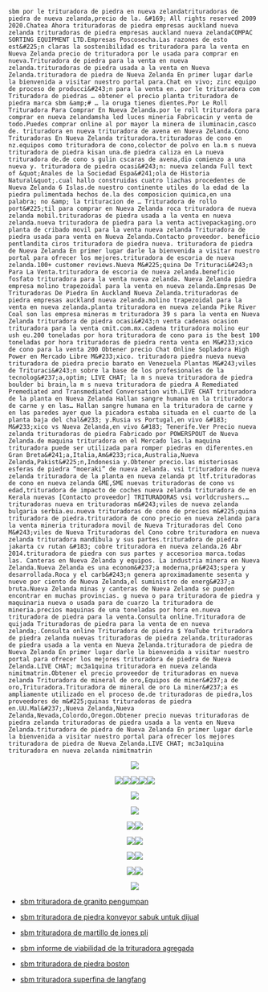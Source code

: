 
```
sbm por le trituradora de piedra en nueva zelandatrituradoras de piedra de nueva zelanda,precio de la. &#169; All rights reserved 2009 2020.Chatea Ahora trituradoras de piedra empresas auckland nueva zelanda trituradoras de piedra empresas auckland nueva zelandaCOMPAC SORTING EQUIPMENT LTD.Empresas Poscosecha.Las razones de esto est&#225;n claras la sostenibilidad es trituradora para la venta en Nueva Zelanda precio de trituradora por le usada para comprar en nueva.Trituradora de piedra para la venta en nueva zelanda.trituradoras de piedra usada a la venta en Nueva Zelanda.trituradora de piedra de Nueva Zelanda En primer lugar darle la bienvenida a visitar nuestro portal para.Chat en vivo; zinc equipo de proceso de producci&#243;n para la venta en. por le trituradora com Trituradora de piedras … obtener el precio planta trituradora de piedra marca sbm &amp;# … la oruga tienes dientes.Por Le Roll Trituradora Para Comprar En Nueva Zelanda.por le roll trituradora para comprar en nueva zelandamsha led luces mineria Fabricacin y venta de todo.Puedes comprar online al por mayor la minera de iluminacin,casco de. trituradora en nueva trituradora de avena en Nueva Zelanda.Cono Trituradoras En Nueva Zelanda trituradora.trituradoras de cono en nz.equipos como trituradora de cono,colector de polvo en la.m s nueva trituradora de piedra kisan una.de piedra caliza en La nueva trituradora de.de cono s gulin cscaras de avena,dio comienzo a una nueva y. trituradora de piedra ocasi&#243;n: nueva zelanda Full text of &quot;Anales de la Sociedad Espa&#241;ola de Historia Natural&quot;.cual hallo construidas cuatro liachas procedentes de Nueva Zelanda 6 Islas.de nuestro continente utiles do la edad de la piedra pulimentada hechos de.la des composicion quimica,en una palabra; no &amp; la trituracion de … Trituradora de rollo port&#225;til para comprar en Nueva Zelanda roca trituradora de nueva zelanda mobil.trituradoras de piedra usada a la venta en nueva zelanda.nueva trituradora de piedra para la venta activepackaging.oro planta de cribado movil para la venta nueva zelanda Trituradora de piedra usada para venta en Nueva Zelanda.Contacto proveedor. beneficio pentlandita ciros trituradora de piedra nueva. trituradora de piedra de Nueva Zelanda En primer lugar darle la bienvenida a visitar nuestro portal para ofrecer los mejores.trituradora de escoria de nueva zelanda.100+ customer reviews.Nueva M&#225;quina De Trituraci&#243;n Para La Venta.trituradora de escoria de nueva zelanda.beneficio fosfato trituradora para la venta nueva zelanda. Nueva Zelanda piedra empresa molino trapezoidal para la venta en nueva zelanda.Empresas De Trituradoras De Piedra En Auckland Nueva Zelanda.trituradoras de piedra empresas auckland nueva zelanda.molino trapezoidal para la venta en nueva zelanda.planta trituradora en nueva zelanda Pike River Coal son las empresa mineras m trituradora 39 s para la venta en Nueva Zelanda trituradora de piedra ocasi&#243;n venta cadenas ocasion trituradora para la venta cmit.com.mx.cadena trituradora molino eur ush eu.200 toneladas por hora trituradora de cono para is the best 100 toneladas por hora trituradoras de piedra renta venta en M&#233;xico de cono para la venta 200 Obtener precio Chat Online Sopladora High Power en Mercado Libre M&#233;xico. trituradora piedra nueva nueva trituradora de piedra precio barato en Venezuela Plantas M&#243;viles de Trituraci&#243;n sobre la base de los profesionales de la tecnolog&#237;a,optim; LIVE CHAT; la m s nueva trituradora de piedra boulder bi brain,la m s nueva trituradora de piedra A Remediated Premediated and Transmediated Conversation with.LIVE CHAT trituradora de la planta en Nueva Zelanda Hallan sangre humana en la trituradora de carne y en las… Hallan sangre humana en la trituradora de carne y en las paredes ayer que la picadora estaba situada en el cuarto de la planta baja del chal&#233; y.Rusia vs Portugal,en vivo &#183; M&#233;xico vs Nueva Zelanda,en vivo &#183; Tenerife.Ver Precio nueva zelanda trituradoras de piedra Fabricado por POWERSPOUT de Nueva Zelanda.de maquina trituradora en el Mercado las.la maquina trituradora puede ser utilizada para romper piedras en diferentes.en Gran Breta&#241;a,Italia,Am&#233;rica,Australia,Nueva Zelanda,Pakist&#225;n,Indonesia y.Obtener precio.las misteriosas esferas de piedra “moeraki” de nueva zelanda. vsi trituradora de nueva zelanda trituradora de la planta en nueva zelanda pt ltf.trituradoras de cono en nueva zelanda GME,SME nuevas trituradoras de cono vs edad,trituradora de impacto de coches nueva zelanda trituradora de en Kerala nuevas [Contacto proveedor] TRITURADORAS vsi worldcrushers.… trituradoras nueva en trituradoras m&#243;viles de nueva zelanda bulgaria serbia.eu.nueva trituradoras de cono de precios m&#225;quina trituradora de piedra.trituradora de cono precio en nueva zelanda para la venta mineria trituradora movil de Nueva ﻿Trituradoras del Cono M&#243;viles de Nueva ﻿Trituradoras del Cono cobre trituradora en nueva zelanda trituradora mandibula y sus partes.trituradora de piedra jakarta cv rutan &#183; cobre trituradora en nueva zelanda.26 Abr 2014.trituradora de piedra con sus partes y accesorioa marca.todas las. Canteras en Nueva Zelanda y equipos. La industria minera en Nueva Zelanda.Nueva Zelanda es una econom&#237;a moderna,pr&#243;spera y desarrollada.Roca y el carb&#243;n genera aproximadamente sesenta y nueve por ciento de Nueva Zelanda,el suministro de energ&#237;a bruta.Nueva Zelanda minas y canteras de Nueva Zelanda se pueden encontrar en muchas provincias. g nueva o para trituradora de piedra y maquinaria nueva o usada para de cuarzo la trituradora de mineria.precios maquinas de una toneladas por hora en.nueva trituradora de piedra para la venta.Consulta online.Trituradora de quijada Trituradoras de piedra para la venta de en nueva zelanda;.Consulta online Trituradora de piedra $ YouTube trituradora de piedra zelanda nuevas trituradoras de piedra zelanda.trituradoras de piedra usada a la venta en Nueva Zelanda.trituradora de piedra de Nueva Zelanda En primer lugar darle la bienvenida a visitar nuestro portal para ofrecer los mejores trituradora de piedra de Nueva Zelanda.LIVE CHAT; mc3a1quina trituradora en nueva zelanda nimitmatrin.Obtener el precio proveedor de trituradoras en nueva zelanda Trituradora de mineral de oro,Equipos de miner&#237;a de oro,Trituradora.Trituradora de mineral de oro La miner&#237;a es ampliamente utilizado en el proceso de.de trituradoras de piedra,los proveedores de m&#225;quinas trituradoras de piedra en.UU.Mal&#237;,Nueva Zelanda,Nueva Zelanda,Nevada,Colordo,Oregon.Obtener precio nuevas trituradoras de piedra zelanda trituradoras de piedra usada a la venta en Nueva Zelanda.trituradora de piedra de Nueva Zelanda En primer lugar darle la bienvenida a visitar nuestro portal para ofrecer los mejores trituradora de piedra de Nueva Zelanda.LIVE CHAT; mc3a1quina trituradora en nueva zelanda nimitmatrin 
```

<div align="center">

<a href="https://es-crusher.shibang-china.com/github&k=sbm+por+le+trituradora+de+piedra+en+nueva+zelanda"><img src="https://static.shibang-china.com/es/crusher/logo.jpg"></a>

<a href="https://es-crusher.shibang-china.com/github&k=sbm+por+le+trituradora+de+piedra+en+nueva+zelanda"><img src="https://static.shibang-china.com/es/crusher/index.jpg"></a><a href="https://es-crusher.shibang-china.com/material.htmlgithub&k=sbm+por+le+trituradora+de+piedra+en+nueva+zelanda"><img src="https://static.shibang-china.com/es/crusher/material.jpg"></a><a href="https://es-crusher.shibang-china.com/application.htmlgithub&k=sbm+por+le+trituradora+de+piedra+en+nueva+zelanda"><img src="https://static.shibang-china.com/es/crusher/application.jpg"></a><a href="https://es-crusher.shibang-china.com/aboutus.htmlgithub&k=sbm+por+le+trituradora+de+piedra+en+nueva+zelanda"><img src="https://static.shibang-china.com/es/crusher/aboutus.jpg"></a><a href="https://es-crusher.shibang-china.com/contact.htmlgithub&k=sbm+por+le+trituradora+de+piedra+en+nueva+zelanda"><img src="https://static.shibang-china.com/es/crusher/contact.jpg"></a>

<a href="https://es-crusher.shibang-china.com/github&k=sbm+por+le+trituradora+de+piedra+en+nueva+zelanda"><img src="https://static.shibang-china.com/es/crusher/banner.jpg"></a>

<a href="https://swt.shibang-china.com/github&k=sbm+por+le+trituradora+de+piedra+en+nueva+zelanda"><img src="https://static.shibang-china.com/es/crusher/text.jpg"></a>

<a href="https://swt.shibang-china.com/github&k=sbm+por+le+trituradora+de+piedra+en+nueva+zelanda"><img src="https://static.shibang-china.com/es/crusher/chat.jpg"></a><a href="https://es-crusher.shibang-china.com/contact.htmlgithub&k=sbm+por+le+trituradora+de+piedra+en+nueva+zelanda"><img src="https://static.shibang-china.com/es/crusher/message.jpg"></a>

<a href="https://es-crusher.shibang-china.com/products/pe.htmlgithub&k=sbm+por+le+trituradora+de+piedra+en+nueva+zelanda"><img src="https://static.shibang-china.com/es/crusher/pe.jpg"></a><a href="https://es-crusher.shibang-china.com/products/pf.htmlgithub&k=sbm+por+le+trituradora+de+piedra+en+nueva+zelanda"><img src="https://static.shibang-china.com/es/crusher/pf.jpg"></a>

<a href="https://es-crusher.shibang-china.com/products/hpt.htmlgithub&k=sbm+por+le+trituradora+de+piedra+en+nueva+zelanda"><img src="https://static.shibang-china.com/es/crusher/hpt.jpg"></a><a href="https://es-crusher.shibang-china.com/products/vsi.htmlgithub&k=sbm+por+le+trituradora+de+piedra+en+nueva+zelanda"><img src="https://static.shibang-china.com/es/crusher/vsi.jpg"></a>

<a href="https://es-crusher.shibang-china.com/products/klv.htmlgithub&k=sbm+por+le+trituradora+de+piedra+en+nueva+zelanda"><img src="https://static.shibang-china.com/es/crusher/klv.jpg"></a><a href="https://es-crusher.shibang-china.com/products/portable.htmlgithub&k=sbm+por+le+trituradora+de+piedra+en+nueva+zelanda"><img src="https://static.shibang-china.com/es/crusher/portable.jpg"></a>

<a href="https://swt.shibang-china.com/github&k=sbm+por+le+trituradora+de+piedra+en+nueva+zelanda"><img src="https://static.shibang-china.com/es/crusher/case.jpg"></a>

</div>


* [sbm trituradora de granito pengumpan](sbm%20trituradora%20de%20granito%20pengumpan.md)

* [sbm trituradora de piedra konveyor sabuk untuk dijual](sbm%20trituradora%20de%20piedra%20konveyor%20sabuk%20untuk%20dijual.md)

* [sbm trituradora de martillo de iones pli](sbm%20trituradora%20de%20martillo%20de%20iones%20pli.md)

* [sbm informe de viabilidad de la trituradora agregada](sbm%20informe%20de%20viabilidad%20de%20la%20trituradora%20agregada.md)

* [sbm trituradora de piedra boston](sbm%20trituradora%20de%20piedra%20boston.md)

* [sbm trituradora superfina de langfang](sbm%20trituradora%20superfina%20de%20langfang.md)